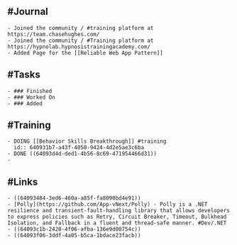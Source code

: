## #Journal
	- Joined the community / #training platform at https://team.chasehughes.com/
	- Joined the community / #Training platform at https://hypnolab.hypnosistrainingacademy.com/
	- Added Page for the [[Reliable Web App Pattern]]
## #Tasks
	- ### Finished
	- ### Worked On
	- ### Added
## #Training
	- DOING [[Behavior Skills Breakthrough]] #training
	  id:: 640931b7-a43f-4050-9424-4d2e5ae3c6ba
	- DONE ((64093d4d-ded1-4b56-8c69-471954466d31))
	-
## #Links
	- ((64093484-3ed6-460a-a85f-fa8090bd4e91))
	- [Polly](https://github.com/App-vNext/Polly) - Polly is a .NET resilience and transient-fault-handling library that allows developers to express policies such as Retry, Circuit Breaker, Timeout, Bulkhead Isolation, and Fallback in a fluent and thread-safe manner. #Dev/.NET
	- ((64093c1b-2420-4f06-afba-136e9d00754c))
	- ((64093f06-3ddf-4a05-b5ca-1bdace23facb))